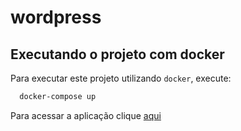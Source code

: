 # wordpress

## Executando o projeto com docker

Para executar este projeto utilizando `docker`, execute:

```sh
  docker-compose up
```

Para acessar a aplicação clique [aqui](http:localhost:8080)